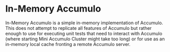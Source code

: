 # In-Memory Accumulo

In-Memory Accumulo is a simple in-memory implementation of Accumulo.
This does not attempt to replicate all features of Accumulo but rather
enough to use for executing unit tests that need to interact with
Accumulo (where starting Mini Accumulo Cluster might take too long) or
for use as an in-memory local cache fronting a remote Accumulo server.